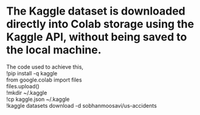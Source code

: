 # The Kaggle dataset is downloaded directly into Colab storage using the Kaggle API, without being saved to the local machine.<br>
The code used to achieve this,<br>
!pip install -q kaggle <br>
from google.colab import files <br>
files.upload() <br>
!mkdir ~/.kaggle <br>
!cp kaggle.json ~/.kaggle <br>
!kaggle datasets download -d sobhanmoosavi/us-accidents <br>
